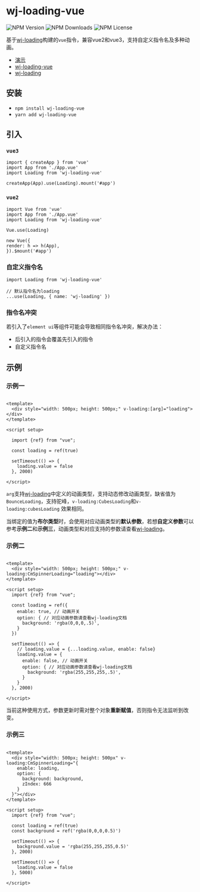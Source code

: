 # wj-loading-vue

![NPM Version](https://img.shields.io/npm/v/wj-loading-vue)
![NPM Downloads](https://img.shields.io/npm/dw/wj-loading-vue)
![NPM License](https://img.shields.io/npm/l/wj-loading-vue)

基于[wj-loading](https://github.com/nlbwqmz/wj-loading)构建的`vue`指令，兼容vue2和vue3，支持自定义指令名及多种动画。

- [演示](https://nlbwqmz.github.io/wj-loading-pages/)
- [wj-loading-vue](https://github.com/nlbwqmz/wj-loading-vue)
- [wj-loading](https://github.com/nlbwqmz/wj-loading)

## 安装

- `npm install wj-loading-vue`
- `yarn add wj-loading-vue`

## 引入

### `vue3`

```vue
import { createApp } from 'vue'
import App from './App.vue'
import Loading from 'wj-loading-vue'

createApp(App).use(Loading).mount('#app')
```

### `vue2`

```vue
import Vue from 'vue'
import App from './App.vue'
import Loading from 'wj-loading-vue'

Vue.use(Loading)

new Vue({
render: h => h(App),
}).$mount('#app')
```

### 自定义指令名

```vue
import Loading from 'wj-loading-vue'

// 默认指令名为loading
...use(Loading, { name: 'wj-loading' })
```

### 指令名冲突

若引入了`element ui`等组件可能会导致相同指令名冲突，解决办法：

- 后引入的指令会覆盖先引入的指令
- 自定义指令名

## 示例

### 示例一

```vue

<template>
  <div style="width: 500px; height: 500px;" v-loading:[arg]="loading"></div>
</template>

<script setup>

  import {ref} from "vue";

  const loading = ref(true)

  setTimeout(() => {
    loading.value = false
  }, 2000)

</script>
```

`arg`支持[wj-loading](https://github.com/nlbwqmz/wj-loading)中定义的动画类型，支持动态修改动画类型，缺省值为`BounceLoading`，支持驼峰，`v-loading:CubesLoading`和`v-loading:cubesLoading` 效果相同。

当绑定的值为**布尔类型**时，会使用对应动画类型的**默认参数**，若想**自定义参数**可以参考**示例二**和**示例三**，动画类型和对应支持的参数请查看[wj-loading](https://github.com/nlbwqmz/wj-loading)。

### 示例二

```vue

<template>
  <div style="width: 500px; height: 500px;" v-loading:CmSpinnerLoading="loading"></div>
</template>

<script setup>
  import {ref} from "vue";

  const loading = ref({
    enable: true, // 动画开关
    option: { // 对应动画参数请查看wj-loading文档
      background: 'rgba(0,0,0,.5)',
    }
  })

  setTimeout(() => {
    // loading.value = {...loading.value, enable: false}
    loading.value = {
      enable: false, // 动画开关
      option: { // 对应动画参数请查看wj-loading文档
        background: 'rgba(255,255,255,.5)',
      }
    }
  }, 2000)

</script>
```

当前这种使用方式，参数更新时需对整个对象**重新赋值**，否则指令无法监听到改变。

### 示例三

```vue

<template>
  <div style="width: 500px; height: 500px" v-loading:CmSpinnerLoading="{
    enable: loading,
    option: {
      background: background,
      zIndex: 666
    }
  }"></div>
</template>

<script setup>
  import {ref} from "vue";

  const loading = ref(true)
  const background = ref('rgba(0,0,0,0.5)')

  setTimeout(() => {
    background.value = 'rgba(255,255,255,0.5)'
  }, 2000)

  setTimeout(() => {
    loading.value = false
  }, 5000)

</script>
```



